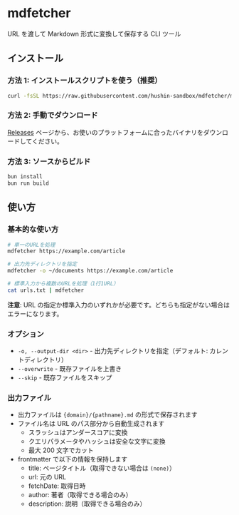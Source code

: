 # mdfetcher

URL を渡して Markdown 形式に変換して保存する CLI ツール

## インストール

### 方法 1: インストールスクリプトを使う（推奨）

```bash
curl -fsSL https://raw.githubusercontent.com/hushin-sandbox/mdfetcher/main/scripts/install.sh | bash
```

### 方法 2: 手動でダウンロード

[Releases](https://github.com/hushin-sandbox/mdfetcher/releases) ページから、お使いのプラットフォームに合ったバイナリをダウンロードしてください。

### 方法 3: ソースからビルド

```bash
bun install
bun run build
```

## 使い方

### 基本的な使い方

```bash
# 単一のURLを処理
mdfetcher https://example.com/article

# 出力先ディレクトリを指定
mdfetcher -o ~/documents https://example.com/article

# 標準入力から複数のURLを処理（1行1URL）
cat urls.txt | mdfetcher
```

**注意**: URL の指定か標準入力のいずれかが必要です。どちらも指定がない場合はエラーになります。

### オプション

- `-o, --output-dir <dir>` - 出力先ディレクトリを指定（デフォルト: カレントディレクトリ）
- `--overwrite` - 既存ファイルを上書き
- `--skip` - 既存ファイルをスキップ

### 出力ファイル

- 出力ファイルは `{domain}/{pathname}.md` の形式で保存されます
- ファイル名は URL のパス部分から自動生成されます
  - スラッシュはアンダースコアに変換
  - クエリパラメータやハッシュは安全な文字に変換
  - 最大 200 文字でカット
- frontmatter で以下の情報を保持します
  - title: ページタイトル（取得できない場合は `(none)`）
  - url: 元の URL
  - fetchDate: 取得日時
  - author: 著者（取得できる場合のみ）
  - description: 説明（取得できる場合のみ）
